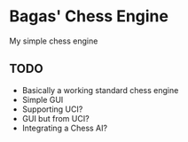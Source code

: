 # Bagas' Chess Engine
My simple chess engine

## TODO
- Basically a working standard chess engine
- Simple GUI
- Supporting UCI?
- GUI but from UCI?
- Integrating a Chess AI?
